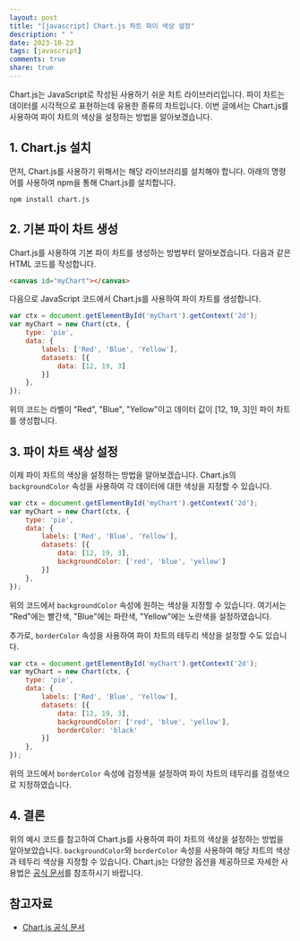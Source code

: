 ```yaml
---
layout: post
title: "[javascript] Chart.js 차트 파이 색상 설정"
description: " "
date: 2023-10-23
tags: [javascript]
comments: true
share: true
---
```


Chart.js는 JavaScript로 작성된 사용하기 쉬운 차트 라이브러리입니다. 파이 차트는 데이터를 시각적으로 표현하는데 유용한 종류의 차트입니다. 이번 글에서는 Chart.js를 사용하여 파이 차트의 색상을 설정하는 방법을 알아보겠습니다.

## 1. Chart.js 설치

먼저, Chart.js를 사용하기 위해서는 해당 라이브러리를 설치해야 합니다. 아래의 명령어를 사용하여 npm을 통해 Chart.js를 설치합니다.

```
npm install chart.js
```

## 2. 기본 파이 차트 생성

Chart.js를 사용하여 기본 파이 차트를 생성하는 방법부터 알아보겠습니다. 다음과 같은 HTML 코드를 작성합니다.

```html
<canvas id="myChart"></canvas>
```

다음으로 JavaScript 코드에서 Chart.js를 사용하여 파이 차트를 생성합니다.

```javascript
var ctx = document.getElementById('myChart').getContext('2d');
var myChart = new Chart(ctx, {
    type: 'pie',
    data: {
        labels: ['Red', 'Blue', 'Yellow'],
        datasets: [{
            data: [12, 19, 3]
        }]
    },
});
```

위의 코드는 라벨이 "Red", "Blue", "Yellow"이고 데이터 값이 [12, 19, 3]인 파이 차트를 생성합니다.

## 3. 파이 차트 색상 설정

이제 파이 차트의 색상을 설정하는 방법을 알아보겠습니다. Chart.js의 `backgroundColor` 속성을 사용하여 각 데이터에 대한 색상을 지정할 수 있습니다.

```javascript
var ctx = document.getElementById('myChart').getContext('2d');
var myChart = new Chart(ctx, {
    type: 'pie',
    data: {
        labels: ['Red', 'Blue', 'Yellow'],
        datasets: [{
            data: [12, 19, 3],
            backgroundColor: ['red', 'blue', 'yellow']
        }]
    },
});
```

위의 코드에서 `backgroundColor` 속성에 원하는 색상을 지정할 수 있습니다. 여기서는 "Red"에는 빨간색, "Blue"에는 파란색, "Yellow"에는 노란색을 설정하였습니다.

추가로, `borderColor` 속성을 사용하여 파이 차트의 테두리 색상을 설정할 수도 있습니다.

```javascript
var ctx = document.getElementById('myChart').getContext('2d');
var myChart = new Chart(ctx, {
    type: 'pie',
    data: {
        labels: ['Red', 'Blue', 'Yellow'],
        datasets: [{
            data: [12, 19, 3],
            backgroundColor: ['red', 'blue', 'yellow'],
            borderColor: 'black'
        }]
    },
});
```

위의 코드에서 `borderColor` 속성에 검정색을 설정하여 파이 차트의 테두리를 검정색으로 지정하였습니다.

## 4. 결론

위의 예시 코드를 참고하여 Chart.js를 사용하여 파이 차트의 색상을 설정하는 방법을 알아보았습니다. `backgroundColor`와 `borderColor` 속성을 사용하여 해당 차트의 색상과 테두리 색상을 지정할 수 있습니다. Chart.js는 다양한 옵션을 제공하므로 자세한 사용법은 [공식 문서](https://www.chartjs.org/docs/latest/)를 참조하시기 바랍니다.

## 참고자료

- [Chart.js 공식 문서](https://www.chartjs.org/docs/latest/)
